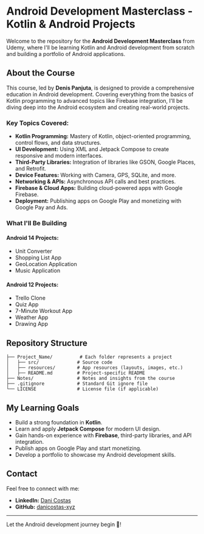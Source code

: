 # Android Development Masterclass - Kotlin & Android Projects

Welcome to the repository for the **Android Development Masterclass** from Udemy, where I'll be learning Kotlin and Android development from scratch and building a portfolio of Android applications.

## About the Course

This course, led by **Denis Panjuta**, is designed to provide a comprehensive education in Android development. Covering everything from the basics of Kotlin programming to advanced topics like Firebase integration, I'll be diving deep into the Android ecosystem and creating real-world projects.

### Key Topics Covered:
- **Kotlin Programming:** Mastery of Kotlin, object-oriented programming, control flows, and data structures.
- **UI Development:** Using XML and Jetpack Compose to create responsive and modern interfaces.
- **Third-Party Libraries:** Integration of libraries like GSON, Google Places, and Retrofit.
- **Device Features:** Working with Camera, GPS, SQLite, and more.
- **Networking & APIs:** Asynchronous API calls and best practices.
- **Firebase & Cloud Apps:** Building cloud-powered apps with Google Firebase.
- **Deployment:** Publishing apps on Google Play and monetizing with Google Pay and Ads.

### What I'll Be Building

#### Android 14 Projects:
- Unit Converter
- Shopping List App
- GeoLocation Application
- Music Application

#### Android 12 Projects:
- Trello Clone
- Quiz App
- 7-Minute Workout App
- Weather App
- Drawing App

## Repository Structure

```
├── Project_Name/          # Each folder represents a project
│   ├── src/              # Source code
│   ├── resources/        # App resources (layouts, images, etc.)
│   ├── README.md         # Project-specific README
├── Notes/                # Notes and insights from the course
├── .gitignore            # Standard Git ignore file
└── LICENSE               # License file (if applicable)
```

## My Learning Goals
- Build a strong foundation in **Kotlin**.
- Learn and apply **Jetpack Compose** for modern UI design.
- Gain hands-on experience with **Firebase**, third-party libraries, and API integration.
- Publish apps on Google Play and start monetizing.
- Develop a portfolio to showcase my Android development skills.

## Contact
Feel free to connect with me:
- **LinkedIn:** [Dani Costas](https://www.linkedin.com/in/danicostas-xyz/)
- **GitHub:** [danicostas-xyz](https://github.com/danicostas-xyz)

---

Let the Android development journey begin 🚀!
